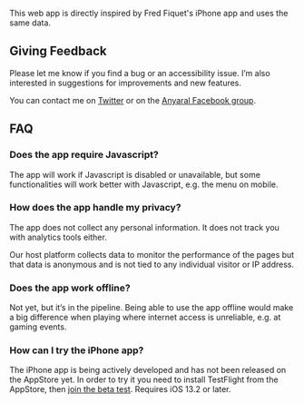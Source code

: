This web app is directly inspired by Fred Fiquet's iPhone app and uses the same data.

## Giving Feedback
Please let me know if you find a bug or an accessibility issue. I’m also interested in suggestions for improvements and new features.

You can contact me on [Twitter](https://twitter.com/SylvieFiquet) or on the [Anyaral Facebook group](https://www.facebook.com/groups/anyaral).


## FAQ
### Does the app require Javascript?
The app will work if Javascript is disabled or unavailable, but some functionalities will work better with Javascript, e.g. the menu on mobile.

### How does the app handle my privacy?
The app does not collect any personal information. It does not track you with analytics tools either.

Our host platform collects data to monitor the performance of the pages but that data is anonymous and is not tied to any individual visitor or IP address.

### Does the app work offline?
Not yet, but it’s in the pipeline. Being able to use the app offline would make a big difference when playing where internet access is unreliable, e.g. at gaming events.

### How can I try the iPhone app?
The iPhone app is being actively developed and has not been released on the AppStore yet. In order to try it you need to install TestFlight from the AppStore, then [join the beta test](https://testflight.apple.com/join/yx9TdjFQ).
Requires iOS 13.2 or later.